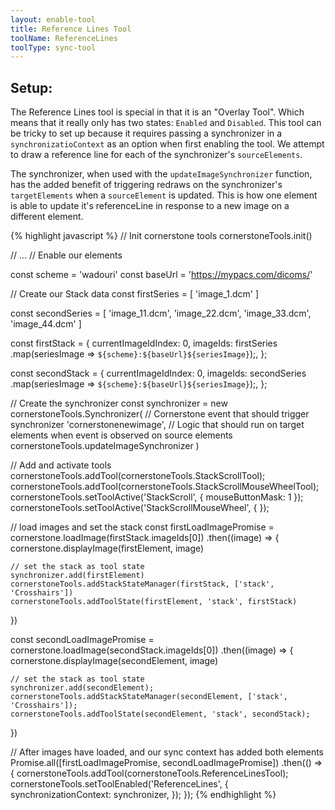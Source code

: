 ```yaml
---
layout: enable-tool
title: Reference Lines Tool
toolName: ReferenceLines
toolType: sync-tool
---
```


<h2 class="title is-3">Setup:</h2>

<section class="content">

<p>The Reference Lines tool is special in that it is an "Overlay Tool". Which means that it really only has two states: <code>Enabled</code> and <code>Disabled</code>. This tool can be tricky to set up because it requires passing a synchronizer in a <code>synchronizatioContext</code> as an option when first enabling the tool. We attempt to draw a reference line for each of the synchronizer's <code>sourceElements</code>.</p>

<p>The synchronizer, when used with the <code>updateImageSynchronizer</code> function, has the added benefit of triggering redraws on the synchronizer's <code>targetElements</code> when a <code>sourceElement</code> is updated. This is how one element is able to update it's referenceLine in response to a new image on a different element.</p>

</section>

<!-- prettier-ignore-start -->
{% highlight javascript %}
// Init cornerstone tools
cornerstoneTools.init()

// ...
// Enable our elements

const scheme = 'wadouri'
const baseUrl = 'https://mypacs.com/dicoms/'

// Create our Stack data
const firstSeries = [
  'image_1.dcm'
]

const secondSeries = [
  'image_11.dcm',
  'image_22.dcm',
  'image_33.dcm',
  'image_44.dcm'
]

const firstStack = {
  currentImageIdIndex: 0,
  imageIds: firstSeries
    .map(seriesImage => `${scheme}:${baseUrl}${seriesImage}`);,
};

const secondStack = {
  currentImageIdIndex: 0,
  imageIds: secondSeries
    .map(seriesImage => `${scheme}:${baseUrl}${seriesImage}`);,
};

// Create the synchronizer
const synchronizer = new cornerstoneTools.Synchronizer(
  // Cornerstone event that should trigger synchronizer
  'cornerstonenewimage',
  // Logic that should run on target elements when event is observed on source elements
  cornerstoneTools.updateImageSynchronizer
)

// Add and activate tools
cornerstoneTools.addTool(cornerstoneTools.StackScrollTool);
cornerstoneTools.addTool(cornerstoneTools.StackScrollMouseWheelTool);
cornerstoneTools.setToolActive('StackScroll', { mouseButtonMask: 1 });
cornerstoneTools.setToolActive('StackScrollMouseWheel', { });

// load images and set the stack
const firstLoadImagePromise = cornerstone.loadImage(firstStack.imageIds[0])
  .then((image) => {
    cornerstone.displayImage(firstElement, image)

    // set the stack as tool state
    synchronizer.add(firstElement)
    cornerstoneTools.addStackStateManager(firstStack, ['stack', 'Crosshairs'])
    cornerstoneTools.addToolState(firstElement, 'stack', firstStack)
  })

const secondLoadImagePromise = cornerstone.loadImage(secondStack.imageIds[0])
  .then((image) => {
    cornerstone.displayImage(secondElement, image)

    // set the stack as tool state
    synchronizer.add(secondElement);
    cornerstoneTools.addStackStateManager(secondElement, ['stack', 'Crosshairs']);
    cornerstoneTools.addToolState(secondElement, 'stack', secondStack);
  })

// After images have loaded, and our sync context has added both elements
Promise.all([firstLoadImagePromise, secondLoadImagePromise])
  .then(() => {
    cornerstoneTools.addTool(cornerstoneTools.ReferenceLinesTool);
    cornerstoneTools.setToolEnabled('ReferenceLines', {
      synchronizationContext: synchronizer,
    });
  });
{% endhighlight %}
<!-- prettier-ignore-end -->

<script>
// Doing some dark magic here to make sure we don't add our
// synchronizer/tool until all canvases have rendered an image.
let canvasesReady = false;
let numImagesLoaded = 0;
const firstElement = document.getElementById('topgram_element');
const secondElement = document.getElementById('chest_element');

function addReferenceLinesTool(){
  const synchronizer = new cornerstoneTools.Synchronizer(
    'cornerstonenewimage',
    cornerstoneTools.updateImageSynchronizer
  );

  // These have to be added to our synchronizer before we pass it to our tool
  synchronizer.add(firstElement);
  synchronizer.add(secondElement);

  cornerstoneTools.addTool(cornerstoneTools.ReferenceLinesTool);
  cornerstoneTools.setToolEnabled('ReferenceLines', {
    synchronizationContext: synchronizer,
  });
}

const handleImageRendered = (evt) => {
  evt.detail.element.removeEventListener('cornerstoneimagerendered', handleImageRendered)

  numImagesLoaded++;
  if(numImagesLoaded === 2){
    addReferenceLinesTool();
  }
}
firstElement.addEventListener('cornerstoneimagerendered', handleImageRendered)
secondElement.addEventListener('cornerstoneimagerendered', handleImageRendered)

</script>
